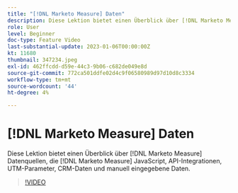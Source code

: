 ```yaml
---
title: "[!DNL Marketo Measure] Daten"
description: Diese Lektion bietet einen Überblick über [!DNL Marketo Measure] Datenquellen, die [!DNL Marketo Measure] JavaScript, API-Integrationen, UTM-Parameter, CRM-Daten und manuell eingegebene Daten.
role: User
level: Beginner
doc-type: Feature Video
last-substantial-update: 2023-01-06T00:00:00Z
kt: 11680
thumbnail: 347234.jpeg
exl-id: 462ffcdd-d59e-44c3-9b06-c682de049e8d
source-git-commit: 772ca501ddfe02d4c9f06580989d97d10d8c3334
workflow-type: tm+mt
source-wordcount: '44'
ht-degree: 4%

---
```


# [!DNL Marketo Measure] Daten

Diese Lektion bietet einen Überblick über [!DNL Marketo Measure] Datenquellen, die [!DNL Marketo Measure] JavaScript, API-Integrationen, UTM-Parameter, CRM-Daten und manuell eingegebene Daten.

>[!VIDEO](https://video.tv.adobe.com/v/347234/?quality=12&learn=on)
